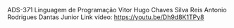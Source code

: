 ADS-371 
Linguagem de Programação 
Vitor Hugo Chaves Silva Reis 
Antonio Rodrigues Dantas Junior
Link vídeo: https://youtu.be/Dh9d8K1TPy8
